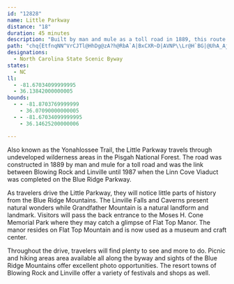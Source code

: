 ```yaml
---
id: "12828"
name: Little Parkway
distance: "18"
duration: 45 minutes
description: "Built by man and mule as a toll road in 1889, this route winds along the face of Grandfather Mountain."
path: "chq{EtfnqNN^VrCJTl@HhDg@zA?h@RbA`A|BxCXR~D|AVNP\\Lr@H`BG|@UhA_AjCsAjBo@tAo@xDEd@FZ^d@h@PAdDE`AuGp^c@~AkA~AgDrAy@f@k@x@}@pBKbC?jCWdCUr@uBxE_@zB?lB`@~EDzBKvBS`A[~@i@fAm@v@eBlAuRlGmB`AyBvBiAjBc@fAs@`DUxDu@~Z?jAN~AZtAhA~BvFxF\\d@hDfHrBhB~AhAxAd@dKOn@Px@l@hAlBR|@ClAm@lDFl@Xb@t@FxBYZJpCzBbHlBr@Ed@[|@qDb@g@^Mp@JdE`Cn@Pr@IhBu@^E^NZn@`CvIXp@TPh@Fd@MxEsCx@Yv@KtAD|Ad@dPlJx@z@JdAGlAaArFF~@nAxBbItK|AzBl@|AxCnOjAfFFfASxA?z@Nb@l@x@PfAK~@cA~BEzAIdAoB~FOlBS|KUdDcDxIMx@Df@Nf@f@d@hB\\~CFjGYr@J~@^j@j@bCfDFdAIx@Jb@v@v@DXM~@sArCaBdBuDnLk@~BMhDk@h^D~@R`AbCxGH~@ChAUhEJz@fArDTfAM~DBr@\\f@hBd@PPNd@B~@KfAsBzMWtCLlDnA~G?r@_@jC?x@NXRJdBFXj@SlIa@lCkBzGWxCtCtPDr@E~@a@rCC`@Rj@rBj@dAz@dA~C|@lAtA~@rCj@zB`An@b@hAlAzAx@VKT_@ZyA\\uCPo@`BgC`GiFxBs@t@@RPNf@HrBJ^h@z@~@bCvAn@T\\XjBCzAJd@|@xBlAfAn@vAhA~ATt@\\~Bx@lCNPZLbAe@h@u@@qD^aEQsD?_CHy@^[PCjBf@TA^SxAmDXkAJqAAiCDc@T[l@Sj@@bA^h@MRYnAqDJi@BcBX{@PK^D`D`Dh@Ph@Yn@mCt@iApHiErAi@lCi@z@@l@^|BdCh@~@NbEnA|FUbACjAZlDLdHd@`JXdBb@t@n@j@h@LbABd@XDNB~Ah@pBJx@?fBRx@xAxA~A`ApD\\tA^hAlA^xA?v@KtBWfAyEtLUp@i@jDc@hAmA~BqAlA}DpA_@?q@Wa@[s@Y_@DS^KhCHjAh@~ApA~BF^_@dA}@`AiAx@_@d@?j@b@nAD|@YhBCr@Rb@vCr@dAP|CDx@R`@r@zAnDNj@Dp@EdAY`AmCxCS`ADfBKXsCjAm@r@_@dAsCnRA`ATpDy@nCOpAH\\XNXBrCQzBDpAWjBoAl@?NLH^M~ABjAHz@T~@x@pA|A`AVlB\\r@h@b@rAL^Rj@tALHr@DnAe@|CsCh@Kt@PrDrCvBz@pAPpGK^JN`@Ap@mAxB}@p@oFlBY^ERDd@Rz@FdABdDOnAo@pA]xALfDIj@c@~@cAf@W\\_@tAm@`EJp@VR~@Jt@xAf@JhAe@ZDh@RbBpAb@LnAEZKlBsAn@G\\LT^^fB?f@OdAiApDiCzD_@Xi@JsCSsBXo@n@St@?XJfAr@fBDj@[lBHj@`@f@nHfE|DfDj@v@b@lANzA@|AWtDcAdJErC~@rFXf@p@r@R`@Hj@RjFIf@cBjCiAxCo@lDIrCNz@nAxAt@jAf@dBDlBOtCNjAb@^p@X`Az@TxAIpBmAtG_AnJBnA|ArRDpLHtAp@fEK`ED|@\\dAn@n@t@VnBFb@PRVTr@SnCBd@Rv@d@d@nBXrAhB|@j@h@JhDEh@PnBnAr@dAh@rBTpBRlDp@nApAr@~@Pr@EzB{@h@?nAz@vB|Bb@RX?nBs@rAQPD|AdBr@T|BIxAZp@?p@SjAgAr@Eb@RZdAD`Dq@tFTp@MnC?nP"
designations:
  - North Carolina State Scenic Byway
states:
  - NC
ll:
  - -81.67034099999995
  - 36.13842000000005
bounds:
  - - -81.8703769999999
    - 36.07090000000005
  - - -81.67034099999995
    - 36.14625200000006

---
```


Also known as the Yonahlossee Trail, the Little Parkway travels through undeveloped wilderness areas in the Pisgah National Forest. The road was constructed in 1889 by man and mule for a toll road and was the link between Blowing Rock and Linville until 1987 when the Linn Cove Viaduct was completed on the Blue Ridge Parkway.

As travelers drive the Little Parkway, they will notice little parts of history from the Blue Ridge Mountains. The Linville Falls and Caverns present natural wonders while Grandfather Mountain is a natural landform and landmark. Visitors will pass the back entrance to the Moses H. Cone Memorial Park where they may catch a glimpse of Flat Top Manor. The manor resides on Flat Top Mountain and is now used as a museum and craft center.

Throughout the drive, travelers will find plenty to see and more to do. Picnic and hiking areas area available all along the byway and sights of the Blue Ridge Mountains offer excellent photo opportunities. The resort towns of Blowing Rock and Linville offer a variety of festivals and shops as well.
